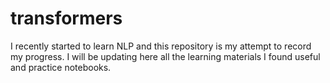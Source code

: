 # transformers

I recently started to learn NLP and this repository is my attempt to record my progress. I will be updating here all the learning materials I found useful and practice notebooks. 

